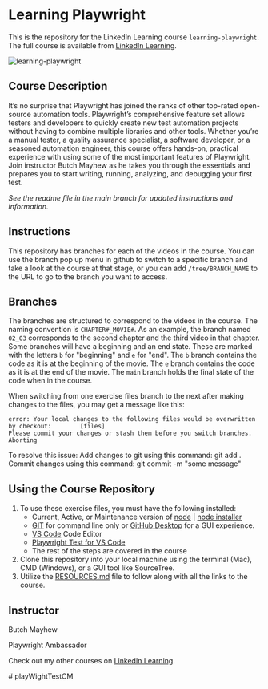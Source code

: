 # Learning Playwright

This is the repository for the LinkedIn Learning course `learning-playwright`. The full course is available from [LinkedIn Learning][lil-course-url].

![learning-playwright][lil-thumbnail-url]

## Course Description

It’s no surprise that Playwright has joined the ranks of other top-rated open-source automation tools. Playwright’s comprehensive feature set allows testers and developers to quickly create new test automation projects without having to combine multiple libraries and other tools. Whether you’re a manual tester, a quality assurance specialist, a software developer, or a seasoned automation engineer, this course offers hands-on, practical experience with using some of the most important features of Playwright. Join instructor Butch Mayhew as he takes you through the essentials and prepares you to start writing, running, analyzing, and debugging your first test.

_See the readme file in the main branch for updated instructions and information._

## Instructions

This repository has branches for each of the videos in the course. You can use the branch pop up menu in github to switch to a specific branch and take a look at the course at that stage, or you can add `/tree/BRANCH_NAME` to the URL to go to the branch you want to access.

## Branches

The branches are structured to correspond to the videos in the course. The naming convention is `CHAPTER#_MOVIE#`. As an example, the branch named `02_03` corresponds to the second chapter and the third video in that chapter.
Some branches will have a beginning and an end state. These are marked with the letters `b` for "beginning" and `e` for "end". The `b` branch contains the code as it is at the beginning of the movie. The `e` branch contains the code as it is at the end of the movie. The `main` branch holds the final state of the code when in the course.

When switching from one exercise files branch to the next after making changes to the files, you may get a message like this:

    error: Your local changes to the following files would be overwritten by checkout:        [files]
    Please commit your changes or stash them before you switch branches.
    Aborting

To resolve this issue:
Add changes to git using this command: git add .
Commit changes using this command: git commit -m "some message"

## Using the Course Repository

1. To use these exercise files, you must have the following installed:
   - Current, Active, or Maintenance version of [node](https://nodejs.org/en/about/previous-releases) | [node installer](https://nodejs.org/en/download/prebuilt-installer)
   - [GIT](https://github.com/git-guides/install-git) for command line only or [GitHub Desktop](https://github.com/apps/desktop) for a GUI experience.
   - [VS Code](https://code.visualstudio.com/) Code Editor
   - [Playwright Test for VS Code](https://marketplace.visualstudio.com/items?itemName=ms-playwright.playwright)
   - The rest of the steps are covered in the course
2. Clone this repository into your local machine using the terminal (Mac), CMD (Windows), or a GUI tool like SourceTree.
3. Utilize the [RESOURCES.md](./RESOURCES.md) file to follow along with all the links to the course.

## Instructor

Butch Mayhew

Playwright Ambassador

                        
Check out my other courses on [LinkedIn Learning](https://www.linkedin.com/learning/instructors/butch-mayhew?u=104).

[0]: # "Replace these placeholder URLs with actual course URLs"
[lil-course-url]: https://www.linkedin.com/learning/learning-playwright/
[lil-thumbnail-url]: https://media.licdn.com/dms/image/v2/D4D0DAQH9KXFauT3_nw/learning-public-crop_675_1200/learning-public-crop_675_1200/0/1730827611420?e=2147483647&v=beta&t=Hgonc3KqLVcsREG50BjKBFZ07NP2DY-pksa9-Oweu7Q
#   p l a y W i g h t T e s t C M  
 